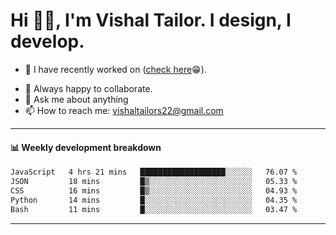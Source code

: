 # Hi 👋🏻, I'm Vishal Tailor. I design, I develop.

- 🔭 I have recently worked on ([check here](https://vishaltailor.com)😁).
<!-- - 🎦 Currently watching: JavaScript: The Hard Parts By Will Sentance. -->
- 👯 Always happy to collaborate.
- 💬 Ask me about anything
- 📫 How to reach me: <a href="mailto:vishaltailors22@gmail.com">vishaltailors22@gmail.com</a>

<hr /> 
<h4>📊 Weekly development breakdown</h4>
<!--START_SECTION:waka-->

```txt
JavaScript   4 hrs 21 mins   ███████████████████░░░░░░   76.07 %
JSON         18 mins         █▒░░░░░░░░░░░░░░░░░░░░░░░   05.33 %
CSS          16 mins         █▒░░░░░░░░░░░░░░░░░░░░░░░   04.93 %
Python       14 mins         █░░░░░░░░░░░░░░░░░░░░░░░░   04.35 %
Bash         11 mins         █░░░░░░░░░░░░░░░░░░░░░░░░   03.47 %
```

<!--END_SECTION:waka-->
<hr /> 

<!-- ![](./profile-3d-contrib/profile-green-animate.svg) -->
